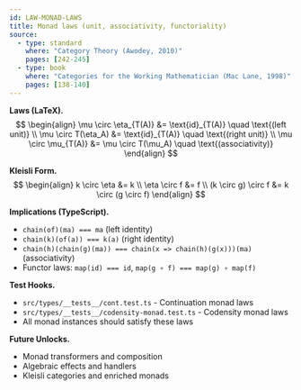 ```yaml
---
id: LAW-MONAD-LAWS
title: Monad laws (unit, associativity, functoriality)
source:
  - type: standard
    where: "Category Theory (Awodey, 2010)"
    pages: [242-245]
  - type: book
    where: "Categories for the Working Mathematician (Mac Lane, 1998)"
    pages: [138-140]
---
```


**Laws (LaTeX).**
$$
\begin{align}
\mu \circ \eta_{T(A)} &= \text{id}_{T(A)} \quad \text{(left unit)} \\
\mu \circ T(\eta_A) &= \text{id}_{T(A)} \quad \text{(right unit)} \\
\mu \circ \mu_{T(A)} &= \mu \circ T(\mu_A) \quad \text{(associativity)}
\end{align}
$$

**Kleisli Form.**
$$
\begin{align}
k \circ \eta &= k \\
\eta \circ f &= f \\
(k \circ g) \circ f &= k \circ (g \circ f)
\end{align}
$$

**Implications (TypeScript).**
- `chain(of)(ma) === ma` (left identity)
- `chain(k)(of(a)) === k(a)` (right identity)  
- `chain(h)(chain(g)(ma)) === chain(x => chain(h)(g(x)))(ma)` (associativity)
- Functor laws: `map(id) === id`, `map(g ∘ f) === map(g) ∘ map(f)`

**Test Hooks.**
- `src/types/__tests__/cont.test.ts` - Continuation monad laws
- `src/types/__tests__/codensity-monad.test.ts` - Codensity monad laws
- All monad instances should satisfy these laws

**Future Unlocks.**
- Monad transformers and composition
- Algebraic effects and handlers
- Kleisli categories and enriched monads
